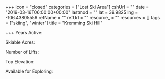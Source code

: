 +++
Icon = "closed"
categories = ["Lost Ski Area"]
cshUrl = ""
date = "2019-03-16T06:00:00+00:00"
lastmod = ""
lat = 39.9825
lng = -106.43805556
refName = ""
refUrl = ""
resource_ = ""
resources = []
tags = ["skiing", "winter"]
title = "Kremming Ski Hill"

+++
Years Active:

Skiable Acres:

Number of Lifts:

Top Elevation:

Available for Exploring: